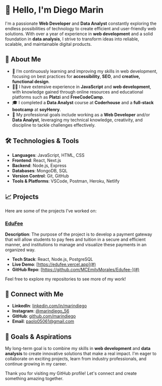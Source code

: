 # 👋 Hello, I'm Diego Marin

I'm a passionate **Web Developer** and **Data Analyst** constantly exploring the endless possibilities of technology to create efficient and user-friendly web solutions. With over a year of experience in **web development** and a solid foundation in **data analysis**, I strive to transform ideas into reliable, scalable, and maintainable digital products.

## 🚀 About Me

- 🌱 I’m continuously learning and improving my skills in web development, focusing on best practices for **accessibility**, **SEO**, and **creative, functional design**.
- 👨‍💻 I have extensive experience in **JavaScript** and **web development**, with knowledge gained through online resources and educational platforms such as **Platzi** and **FreeCodeCamp**.
- 🎓 I completed a **Data Analyst** course at **Coderhouse** and a **full-stack bootcamp** at **soyHenry**.
- 🎯 My professional goals include working as a **Web Developer** and/or **Data Analyst**, leveraging my technical knowledge, creativity, and discipline to tackle challenges effectively.

## 🛠️ Technologies & Tools

- **Languages**: JavaScript, HTML, CSS
- **Frontend**: React, Next.js
- **Backend**: Node.js, Express
- **Databases**: MongoDB, SQL
- **Version Control**: Git, GitHub
- **Tools & Platforms**: VSCode, Postman, Heroku, Netlify

## 📈 Projects

Here are some of the projects I’ve worked on:

### [EduFee](#)
**Description**: The purpose of the project is to develop a payment gateway that will allow students to pay fees and tuition in a secure and efficient manner, and institutions to manage and visualize these payments in an organized way.
- **Tech Stack**: React, Node.js, PostgreSQL
- **Live Demo**: [https://edufee.vercel.app](#)
- **GitHub Repo**: [https://github.com/MCEmilyMorales/Edufee-](#)

Feel free to explore my repositories to see more of my work!

## 🔗 Connect with Me

- **LinkedIn**: [linkedin.com/in/marindiego](https://www.linkedin.com/in/marindiego)
- **Instagram**: [@marindiego_56](https://www.instagram.com/marindiego_56/)
- **GitHub**: [github.com/marindiego](https://github.com/marindiego)
- **Email**: paolo05061@gmail.com

## 🎯 Goals & Aspirations

My long-term goal is to combine my skills in **web development** and **data analysis** to create innovative solutions that make a real impact. I'm eager to collaborate on exciting projects, learn from industry professionals, and continue growing in my career.

Thank you for visiting my GitHub profile! Let's connect and create something amazing together.
